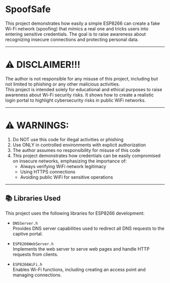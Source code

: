 # SpoofSafe

This project demonstrates how easily a simple ESP8266 can create a fake Wi-Fi network (spoofing) that mimics a real one and tricks users into entering sensitive credentials. The goal is to raise awareness about recognizing insecure connections and protecting personal data.

------------------------------------------------------------------------------
# ⚠️ DISCLAIMER!!!

The author is not responsible for any misuse of this project, including but not limited to phishing or any other malicious activities.  
This project is intended solely for educational and ethical purposes to raise awareness about Wi-Fi security risks.
It shows how to create a realistic login portal to highlight cybersecurity risks in public WiFi networks.

------------------------------------------------------------------------------

 # ⚠️ WARNINGS:
  1. Do NOT use this code for illegal activities or phishing
  2. Use ONLY in controlled environments with explicit authorization
  3. The author assumes no responsibility for misuse of this code
  4. This project demonstrates how credentials can be easily compromised
     on insecure networks, emphasizing the importance of:
     - Always verifying WiFi network legitimacy
     - Using HTTPS connections
     - Avoiding public WiFi for sensitive operations

------------------------------------------------------------------------------
## 📚 Libraries Used

This project uses the following libraries for ESP8266 development:

- `DNSServer.h`  
  Provides DNS server capabilities used to redirect all DNS requests to the captive portal.

- `ESP8266WebServer.h`  
  Implements the web server to serve web pages and handle HTTP requests from clients.

- `ESP8266WiFi.h`  
  Enables Wi-Fi functions, including creating an access point and managing connections.
